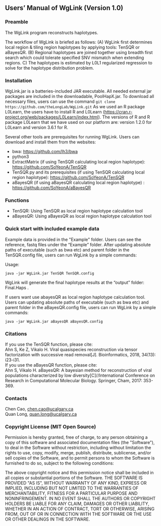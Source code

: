 ## Users’ Manual of WgLink (Version 1.0)
### Preamble
The WgLink program reconstructs haplotypes.


The workflow of WgLink is briefed as follows: (A) WgLink first determines local region & tiling region haplotypes by applying tools: TenSQR or aBayesQR. 
(B) Regional haplotypes are joined together using breadth first search which could tolerate specified SNV mismatch when extending regions. C) The
haplotypes is estimated by L0L1 regularized regression to solve for the haplotype distribution problem.

### Installation
WgLink.jar is a batteries-included JAR executable. All needed external jar packages are included in the downloadable, PoolHapX.jar. To download all necessary files, users can use the command 
`git clone https://github.com/theLongLab/WgLink.git`
As we used an R package L0Learn, the users have to install R and L0Learn (https://cran.r-project.org/web/packages/L0Learn/index.html). The versions of R and R package L0Learn that we have used on our platform are: version 1.2.0 for L0Learn and version 3.6.1 for R. 

Several other tools are prerequisites for running WgLink. Users can download and install them from the websites:
* bwa: https://github.com/lh3/bwa
* python3
* ExtractMatrix (if using TenSQR calculating local region haplotype): https://github.com/SoYeonA/TenSQR
* TenSQR.py and its prerequisites (if using TenSQR calculating local region haplotype): https://github.com/SoYeonA/TenSQR
* aBayesQR (if using aBayesQR calculating local region haplotype) : https://github.com/SoYeonA/aBayesQR

### Functions
* TenSQR: Using TenSQR as local region haplotype calculation tool
* aBayesQR: Using aBayesQR as local region haplotype calculation tool


### Quick start with included example data

Example data is provided in the "Example" folder. Users can see the reference, fastq files under the “Example” folder. After updating absolute paths of executable (such as bwa etc) and parent folder in the TenSQR.config file, users can run WgLink by a simple commands:

Usage:

`java -jar WgLink.jar TenSQR TenSQR.config`

WgLink will generate the final haplotype results at the “output” folder: Final.Haps .

If users want use abayesQR as local region haplotype calculation tool. Users can updating absolute paths of executable (such as bwa etc) and parent folder in the aBayesQR.config file, users can run WgLink by a simple commands:

`java -jar WgLink.jar aBayesQR aBayesQR.config`


### Citations
If you use the TenSQR function, please cite:<br>
Ahn S, Ke Z, Vikalo H. Viral quasispecies reconstruction via tensor factorization with successive read removal[J]. Bioinformatics, 2018, 34(13): i23-i31.<br>
If you use the aBayesQR function, please cite:<br>
Ahn S, Vikalo H. aBayesQR: A bayesian method for reconstruction of viral populations characterized by low diversity[C]//International Conference on Research in Computational Molecular Biology. Springer, Cham, 2017: 353-369. <br>


### Contacts
Chen Cao, chen.cao@ucalgary.ca<br>
Quan Long, quan.long@ucalgary.ca<br>


### Copyright License (MIT Open Source)
Permission is hereby granted, free of charge, to any person obtaining a copy of this software and associated documentation files (the "Software"), to deal in the Software without restriction, including without limitation the rights to use, copy, modify, merge, publish, distribute, sublicense, and/or sell copies of the Software, and to permit persons to whom the Software is furnished to do so, subject to the following conditions:

The above copyright notice and this permission notice shall be included in all copies or substantial portions of the Software. THE SOFTWARE IS PROVIDED "AS IS", WITHOUT WARRANTY OF ANY KIND, EXPRESS OR IMPLIED, INCLUDING BUT
NOT LIMITED TO THE WARRANTIES OF MERCHANTABILITY, FITNESS FOR A PARTICULAR PURPOSE AND NONINFRINGEMENT. IN NO EVENT SHALL THE
AUTHORS OR COPYRIGHT HOLDERS BE LIABLE FOR ANY CLAIM, DAMAGES OR OTHER LIABILITY, WHETHER IN AN ACTION OF CONTRACT, TORT OR
OTHERWISE, ARISING FROM, OUT OF OR IN CONNECTION WITH THE SOFTWARE OR THE USE OR OTHER DEALINGS IN THE SOFTWARE.








